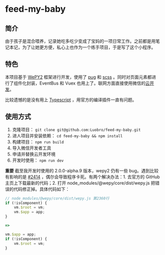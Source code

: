 # feed-my-baby

## 简介

由于孩子是混合喂养，记录她吃多吃少变成了宝妈的一项日常工作。之前都是用笔记本记，为了让她更方便，私心上也作为一个练手项目，于是写了这个小程序。

## 特色
本项目基于 [WePY2](https://wepyjs.github.io/wepy-docs/2.x/) 框架进行开发，使用了 [pug](https://pugjs.org/api/getting-started.html) 和 [scss](https://sass-lang.com/documentation/syntax) 。同时对页面元素都进行了组件化封装，EventBus 和 Vuex 也用上了。联网方面直接使用微信的[云开发](https://developers.weixin.qq.com/minigame/dev/wxcloud/basis/getting-started.html)。

比较遗憾的是没有用上 [Typescript](https://www.typescriptlang.org) ，用官方的编译插件一直有问题。

## 使用方式

1. 克隆项目： `git clone git@github.com:Luobro/feed-my-baby.git`
2. 进人项目并安装依赖： `cd feed-my-baby && npm install`
3. 构建项目： `npm run build`
4. 导入微信开发者工具
5. 申请并替换云开发环境
6. 开发时使用： `npm run dev`

**重要** 截至我开发时使用的 2.0.0-alpha.9 版本，wepy2 仍有一些 bug。遇到比较有影响的是 [#2414](https://github.com/Tencent/wepy/issues/2414) ，偶尔会导致程序卡死。有两个解决办法：1. 去官方的 GitHub 主页上下载最新的代码；2. 打开 node_modules/@wepy/core/dist/wepy.js 把错误的代码修正掉。具体代码如下：

```javascript
// node_modules/@wepy/core/dist/wepy.js 第2360行
if (!isComponent) {
    vm.$root = vm;
    vm.$app = app;
}

=>

vm.$app = app;
if (!isComponent) {
    vm.$root = vm;
}
```
